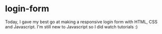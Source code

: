 # login-form
Today, I gave my best go at making a responsive login form with HTML, CSS and Javascript.
I'm still new to Javascript so I did watch tutorials :)
